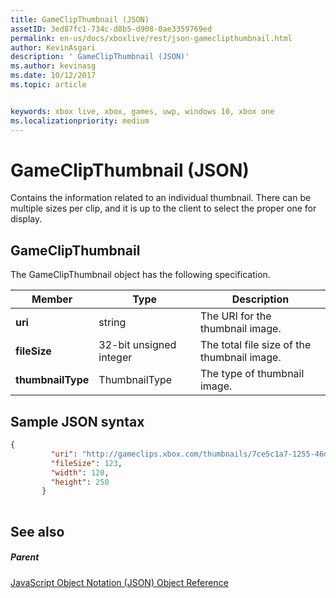 ```yaml
---
title: GameClipThumbnail (JSON)
assetID: 3ed87fc1-734c-d8b5-d908-0ae3359769ed
permalink: en-us/docs/xboxlive/rest/json-gameclipthumbnail.html
author: KevinAsgari
description: ' GameClipThumbnail (JSON)'
ms.author: kevinasg
ms.date: 10/12/2017
ms.topic: article


keywords: xbox live, xbox, games, uwp, windows 10, xbox one
ms.localizationpriority: medium
---
```



# GameClipThumbnail (JSON)
Contains the information related to an individual thumbnail. There can be multiple sizes per clip, and it is up to the client to select the proper one for display. 
<a id="ID4EN"></a>

 
## GameClipThumbnail
 
The GameClipThumbnail object has the following specification.
 
| Member| Type| Description| 
| --- | --- | --- | 
| <b>uri</b>| string| The URI for the thumbnail image.| 
| <b>fileSize</b>| 32-bit unsigned integer| The total file size of the thumbnail image.| 
| <b>thumbnailType</b>| ThumbnailType| The type of thumbnail image.| 
  
<a id="ID4EAC"></a>

 
## Sample JSON syntax
 

```json
{
         "uri": "http://gameclips.xbox.com/thumbnails/7ce5c1a7-1255-46d3-a90e-34a0e2dfab06/small.jpg",
         "fileSize": 123,
         "width": 120,
         "height": 250
       }
    
```

  
<a id="ID4EJC"></a>

 
## See also
 
<a id="ID4ELC"></a>

 
##### Parent 

[JavaScript Object Notation (JSON) Object Reference](atoc-xboxlivews-reference-json.md)

   
